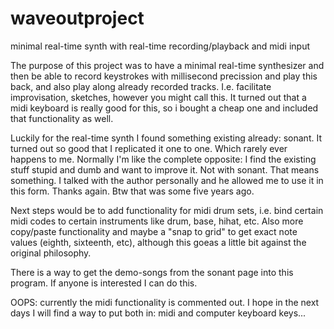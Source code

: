 # waveoutproject
minimal real-time synth with real-time recording/playback and midi input

The purpose of this project was to have a minimal real-time synthesizer and then be able to record keystrokes with millisecond precission and play this back, and also play along already recorded tracks. I.e. facilitate improvisation, sketches, however you might call this. It turned out that a midi keyboard is really good for this, so i bought a cheap one and included that functionality as well.

Luckily for the real-time synth I found something existing already: sonant. It turned out so good that I replicated it one to one. Which rarely ever happens to me. Normally I'm like the complete opposite: I find the existing stuff stupid and dumb and want to improve it. Not with sonant. That means something. I talked with the author personally and he allowed me to use it in this form. Thanks again. Btw that was some five years ago.

Next steps would be to add functionality for midi drum sets, i.e. bind certain midi codes to certain instruments like drum, base, hihat, etc.
Also more copy/paste functionality and maybe a "snap to grid" to get exact note values (eighth, sixteenth, etc), although this goeas a little bit against the original philosophy.

There is a way to get the demo-songs from the sonant page into this program. If anyone is interested I can do this.

OOPS: currently the midi functionality is commented out. I hope in the next days I will find a way to put both in: midi and computer keyboard keys...

